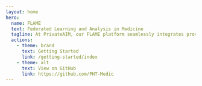```yaml
---
layout: home
hero:
  name: FLAME
  text: Federated Learning and Analysis in Medicine
  tagline: At PrivateAIM, our FLAME platform seamlessly integrates proven technologies to revolutionize medical data analysis, ensuring robustness, security, and compliance while driving progress in healthcare research and data privacy.
  actions:
    - theme: brand
      text: Getting Started
      link: /getting-started/index
    - theme: alt
      text: View on GitHub
      link: https://github.com/PHT-Medic
---
```


